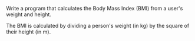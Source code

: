 Write a program that calculates the Body Mass Index (BMI) from a user's weight and height.

The BMI is calculated by dividing a person's weight (in kg) by the square of their height (in m).
